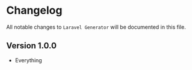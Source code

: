 # Changelog

All notable changes to `Laravel Generator` will be documented in this file.

## Version 1.0.0

- Everything